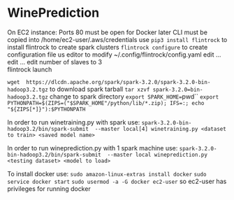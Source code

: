 # WinePrediction
On EC2 instance:
  Ports 80 must be open for Docker later
  CLI must be copied into /home/ec2-user/.aws/credentials
  use `pip3 install flintrock` to install flintrock to create spark clusters
  `flintrock configure` to create configuration file
  us editor to modify ~/.config/flintrock/config.yaml
    edit ...
    edit ...
    edit number of slaves to 3  
  flintrock launch <cluster name>
  
  `wget  https://dlcdn.apache.org/spark/spark-3.2.0/spark-3.2.0-bin-hadoop3.2.tgz` to download spark tarball
  `tar xzvf spark-3.2.0=bin-hadoop3.2.tgz`
  change to spark directory
  `export SPARK_HOME=`pwd``
  `export PYTHONPATH=$(ZIPS=("$SPARK_HOME"/python/lib/*.zip); IFS=:; echo "${ZIPS[*]}"):$PYTHONPATH`
  
  In order to run winetraining.py with spark use:
    `spark-3.2.0-bin-hadoop3.2/bin/spark-submit  --master local[4] winetraining.py <dataset to train> <saved model name>`
  
  In order to run wineprediction.py with 1 spark machine use:
    `spark-3.2.0-bin-hadoop3.2/bin/spark-submit  --master local wineprediction.py <testing dataset> <model to load>`
  
  
  To install docker use:
    `sudo amazon-linux-extras install docker`
    `sudo service docker start`
    `sudo usermod -a -G docker ec2-user` so ec2-user has privileges for running docker
   
  
